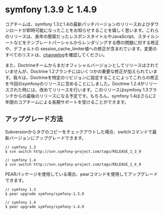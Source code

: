 symfony 1.3.9 と 1.4.9
======================

コアチームは、symfony 1.3と1.4の最新パッチバージョンのリリースおよびダウンロードが即時可能になったことをお知らせすることを嬉しく思います。これらのリリースは、長年の懸案だったレスポンスタイトルやJavaScript、スタイルシートなどをテンプレートパーシャルからレンダリングする際の問題に対する修正や、デフォルトの session_cache_limiter値への修正が含まれています。変更のすべてのリストは、[changelog](http://www.symfony.gr.jp/changelog/1_4)を確認してください。

また、Doctrineチームからまだオフィシャルバージョンとしてリリースはされていませんが、Doctrine 1.2ブランチにはいくつかの重要な修正が加えられています。我々は、Doctrineを特定のリビジョンに設定することによってこれらの修正を今回のsymfonyのリリースに含めることにしました。Doctrine 1.2.4がリリースされた時には、改めてリリースを行います。このリリースはsymfony 1.3ブランチからの最後のリリースになる予定です。もちろん、symfony 1.4はさらに2年間のコアチームによる長期サポートを受けることができます。

アップグレード方法
------------------

Subversionからタグのコピーをチェックアウトした場合、switchコマンドで最新バージョンにアップグレードできます。

    // symfony 1.3
    $ svn switch http://svn.symfony-project.com/tags/RELEASE_1_3_9
    
    // symfony 1.4
    $ svn switch http://svn.symfony-project.com/tags/RELEASE_1_4_9

PEARパッケージを使用している場合、pearコマンドを使用してアップグレードできます。

    // symfony 1.3
    $ pear upgrade symfony/symfony-1.3.9
    
    // symfony 1.4
    $ pear upgrade symfony/symfony-1.4.9

